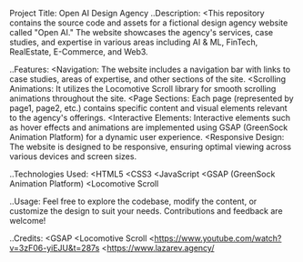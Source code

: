 Project Title: Open AI Design Agency
..Description:
<This repository contains the source code and assets for a fictional design agency website called "Open AI." The website showcases the agency's services, case studies, and expertise in various areas including AI & ML, FinTech, RealEstate, E-Commerce, and Web3.

..Features:
<Navigation: The website includes a navigation bar with links to case studies, areas of expertise, and other sections of the site.
<Scrolling Animations: It utilizes the Locomotive Scroll library for smooth scrolling animations throughout the site.
<Page Sections: Each page (represented by page1, page2, etc.) contains specific content and visual elements relevant to the agency's offerings.
<Interactive Elements: Interactive elements such as hover effects and animations are implemented using GSAP (GreenSock Animation Platform) for a dynamic user experience.
<Responsive Design: The website is designed to be responsive, ensuring optimal viewing across various devices and screen sizes.

..Technologies Used:
<HTML5
<CSS3
<JavaScript
<GSAP (GreenSock Animation Platform)
<Locomotive Scroll

..Usage:
Feel free to explore the codebase, modify the content, or customize the design to suit your needs. Contributions and feedback are welcome!

..Credits:
<GSAP
<Locomotive Scroll
<https://www.youtube.com/watch?v=3zF06-yiEJU&t=287s
<https://www.lazarev.agency/
